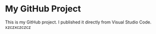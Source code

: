 # My GitHub Project

This is my GitHub project. I published it directly from Visual Studio Code.  
xzczxczczcz  